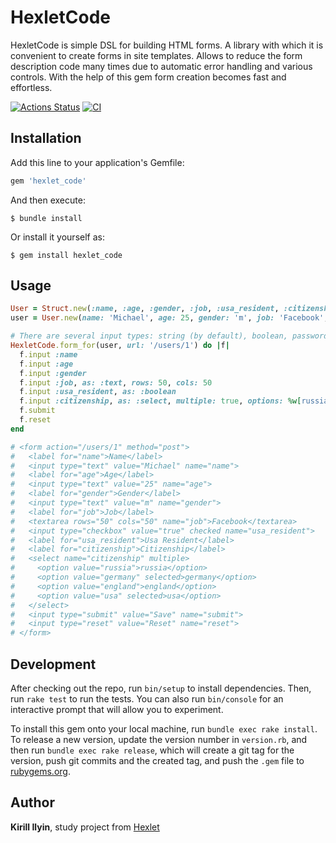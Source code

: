 # HexletCode

HexletCode is simple DSL for building HTML forms. A library with which it is convenient to create forms in site templates. Allows to reduce the form description code many times due to automatic error handling and various controls. With the help of this gem form creation becomes fast and effortless.

[![Actions Status](https://github.com/cuurjol/rails-project-lvl1/workflows/hexlet-check/badge.svg)](https://github.com/cuurjol/rails-project-lvl1/actions)
[![CI](https://github.com/cuurjol/rails-project-lvl1/actions/workflows/main.yml/badge.svg)](https://github.com/cuurjol/rails-project-lvl1/actions/workflows/main.yml)

## Installation

Add this line to your application's Gemfile:

```ruby
gem 'hexlet_code'
```

And then execute:

    $ bundle install

Or install it yourself as:

    $ gem install hexlet_code

## Usage

```ruby
User = Struct.new(:name, :age, :gender, :job, :usa_resident, :citizenship, keyword_init: true)
user = User.new(name: 'Michael', age: 25, gender: 'm', job: 'Facebook', usa_resident: true, citizenship: %w[germany usa])

# There are several input types: string (by default), boolean, password, select, text
HexletCode.form_for(user, url: '/users/1') do |f|
  f.input :name
  f.input :age
  f.input :gender
  f.input :job, as: :text, rows: 50, cols: 50
  f.input :usa_resident, as: :boolean
  f.input :citizenship, as: :select, multiple: true, options: %w[russia germany england usa]
  f.submit
  f.reset
end

# <form action="/users/1" method="post">
#   <label for="name">Name</label>
#   <input type="text" value="Michael" name="name">
#   <label for="age">Age</label>
#   <input type="text" value="25" name="age">
#   <label for="gender">Gender</label>
#   <input type="text" value="m" name="gender">
#   <label for="job">Job</label>
#   <textarea rows="50" cols="50" name="job">Facebook</textarea>
#   <input type="checkbox" value="true" checked name="usa_resident">
#   <label for="usa_resident">Usa Resident</label>
#   <label for="citizenship">Citizenship</label>
#   <select name="citizenship" multiple>
#     <option value="russia">russia</option>
#     <option value="germany" selected>germany</option>
#     <option value="england">england</option>
#     <option value="usa" selected>usa</option>
#   </select>
#   <input type="submit" value="Save" name="submit">
#   <input type="reset" value="Reset" name="reset">
# </form>
```

## Development

After checking out the repo, run `bin/setup` to install dependencies. Then, run `rake test` to run the tests. You can also run `bin/console` for an interactive prompt that will allow you to experiment.

To install this gem onto your local machine, run `bundle exec rake install`. To release a new version, update the version number in `version.rb`, and then run `bundle exec rake release`, which will create a git tag for the version, push git commits and the created tag, and push the `.gem` file to [rubygems.org](https://rubygems.org).

## Author

**Kirill Ilyin**, study project from [Hexlet](https://ru.hexlet.io/)
